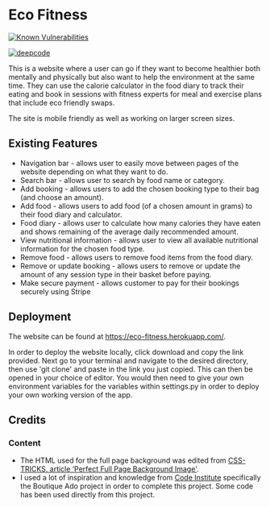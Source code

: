 # Eco Fitness

[![Known Vulnerabilities](https://snyk.io/test/github/Tilly3g/eco-fitness/badge.svg?targetFile=requirements.txt)](https://snyk.io/test/github/Tilly3g/eco-fitness?targetFile=requirements.txt)

[![deepcode](https://www.deepcode.ai/api/gh/badge?key=eyJhbGciOiJIUzI1NiIsInR5cCI6IkpXVCJ9.eyJwbGF0Zm9ybTEiOiJnaCIsIm93bmVyMSI6IlRpbGx5M2ciLCJyZXBvMSI6ImVjby1maXRuZXNzIiwiaW5jbHVkZUxpbnQiOmZhbHNlLCJhdXRob3JJZCI6MjU0MjMsImlhdCI6MTYwNjY3MTA1N30.jt3W87VrgzRFFr4iQ6BdVsB3D0n42X36uxNuVhG-nwU)](https://www.deepcode.ai/app/gh/Tilly3g/eco-fitness/_/dashboard?utm_content=gh%2FTilly3g%2Feco-fitness)


This is a website where a user can go if they want to become healthier both mentally and physically but also want to help the environment at the same time. They can use the calorie calculator in the food diary to track their eating and book in sessions with fitness experts for meal and exercise plans that include eco friendly swaps.

The site is mobile friendly as well as working on larger screen sizes.


## Existing Features

- Navigation bar - allows user to easily move between pages of the website depending on what they want to do.
- Search bar - allows user to search by food name or category.
- Add booking - allows users to add the chosen booking type to their bag (and choose an amount).
- Add food - allows users to add food (of a chosen amount in grams) to their food diary and calculator.
- Food diary - allows user to calculate how many calories they have eaten and shows remaining of the average daily recommended amount. 
- View nutritional information - allows user to view all available nutritional information for the chosen food type.
- Remove food - allows users to remove food items from the food diary.
- Remove or update booking - allows users to remove or update the amount of any session type in their basket before paying.
- Make secure payment - allows customer to pay for their bookings securely using Stripe


## Deployment

The website can be found at https://eco-fitness.herokuapp.com/.


In order to deploy the website locally, click download and copy the link provided. Next go to your terminal and navigate to the desired directory, then use 'git clone' and paste in the link you just copied. This can then be opened in your choice of editor. You would then need to give your own environment variables for the variables within settings.py in order to deploy your own working version of the app.

## Credits

### Content
- The HTML used for the full page background was edited from [CSS-TRICKS, article ‘Perfect Full Page Background Image'](https://css-tricks.com/perfect-full-page-background-image/).
- I used a lot of inspiration and knowledge from [Code Institute](https://codeinstitute.net/full-stack-software-development-diploma-uk/?utm_expid=.E_bf0H2MSRWB3VqLwMyfkg.1&utm_referrer=https%3A%2F%2Fcodeinstitute.net%2F5-day-coding-challenge%2F%3Futm_term%3Dcode%2520institute%26utm_campaign%3Da%252526c_BR_IRL_Code_Institute%26utm_source%3Dadwords%26utm_medium%3Dppc%26hsa_net%3Dadwords%26hsa_tgt%3Dkwd-319867646331%26hsa_ad%3D417883010334%26hsa_acc%3D8983321581%26hsa_grp%3D62188641240%26hsa_mt%3De%26hsa_cam%3D1578649861%26hsa_kw%3Dcode%2520institute%26hsa_ver%3D3%26hsa_src%3Dg%26gclid%3DCj0KCQiAqo3-BRDoARIsAE5vnaL9OoGIItwtIK8i3GmeQUkfe70hxCZKEzcjiPZJM5DhdwZtTbAJohMaAj1xEALw_wcB%26gclsrc%3Daw.ds) specifically the Boutique Ado project in order to complete this project. Some code has been used directly from this project.
